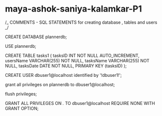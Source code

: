 # maya-ashok-saniya-kalamkar-P1

/_ COMMENTS - SQL STATEMENTS for creating database , tables and users _/

CREATE DATABASE plannerdb;

USE plannerdb;

CREATE TABLE tasks1 (
tasksID INT NOT NULL AUTO_INCREMENT,
usersName VARCHAR(255) NOT NULL,
tasksName VARCHAR(255) NOT NULL,
tasksDate DATE NOT NULL,
PRIMARY KEY (tasksID)
);

CREATE USER dbuser1@localhost identified by '!dbuser1!';

grant all privileges on plannerdb to dbuser1@localhost;

flush privileges;

GRANT ALL PRIVILEGES ON _._ TO dbuser1@localhost REQUIRE NONE WITH GRANT OPTION;
